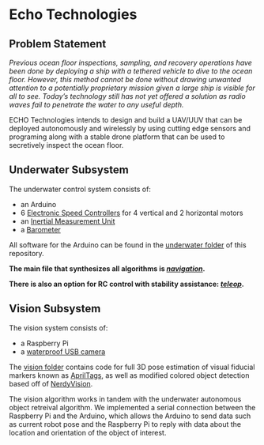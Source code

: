 # Echo Technologies

## Problem Statement

*Previous ocean floor inspections, sampling, and recovery operations have been done by deploying a ship with a tethered vehicle to dive to the ocean floor. However, this method cannot be done without drawing unwanted attention to a potentially proprietary mission given a large ship is visible for all to see. Today’s technology still has not yet offered a solution as radio waves fail to penetrate the water to any useful depth.*

ECHO Technologies intends to design and build a UAV/UUV that can be deployed autonomously and wirelessly by using cutting edge sensors and programing along with a stable drone platform that can be used to secretively inspect the ocean floor.

## Underwater Subsystem

The underwater control system consists of:
- an Arduino
- 6 [Electronic Speed Controllers](https://www.bluerobotics.com/store/thrusters/speed-controllers/besc30-r3/) for 4 vertical and 2 horizontal motors
- an [Inertial Measurement Unit](https://learn.adafruit.com/adafruit-bno055-absolute-orientation-sensor/overview)
- a [Barometer](https://www.bluerobotics.com/store/electronics/bar02-sensor-r1-rp/)

All software for the Arduino can be found in the [underwater folder](https://github.com/tedklin/Echo/tree/master/Megalodon/src/underwater) of this repository. 

**The main file that synthesizes all algorithms is *[navigation](https://github.com/tedklin/Echo/tree/master/Megalodon/src/underwater/navigation)*.**

**There is also an option for RC control with stability assistance: *[teleop](https://github.com/tedklin/Echo/blob/master/Megalodon/src/underwater/teleop/teleop.ino)*.**

## Vision Subsystem

The vision system consists of:
- a Raspberry Pi
- a [waterproof USB camera](https://www.amazon.com/dp/B07N5DX18T/ref=sspa_dk_detail_2?psc=1&pd_rd_i=B07N5DX18T)

The [vision folder](https://github.com/tedklin/Echo/tree/master/Megalodon/src/vision) contains code for full 3D pose estimation of visual fiducial markers known as [AprilTags](https://april.eecs.umich.edu/software/apriltag), as well as modified colored object detection based off of [NerdyVision](https://github.com/tedklin/nerdyvision).

The vision algorithm works in tandem with the underwater autonomous object retreival algorithm. We implemented a serial connection between the Raspberry Pi and the Arduino, which allows the Arduino to send data such as current robot pose and the Raspberry Pi to reply with data about the location and orientation of the object of interest.

